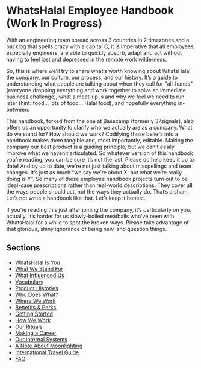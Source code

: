 # WhatsHalal Employee Handbook (Work In Progress)

With an engineering team spread across 3 countries in 2 timezones and a backlog that spells crazy with a capital C, it is imperative that all employees, especially engineers, are able to quickly absorb, adapt and act without having to feel lost and depressed in the remote work wilderness.

So, this is where we’ll try to share what’s worth knowing about WhatsHalal the company, our culture, our process, and our history. It’s a guide to understanding what people are talking about when they call for "all-hands" (everyone dropping everything and work together to solve an immediate business challenge), what a meet-up is and why we feel we need to run later (hint: food… lots of food... Halal food), and hopefully everything in-between.

This handbook, forked from the one at Basecamp (formerly 37signals), also offers us an opportunity to clarify who we actually are as a company. What do we stand for? How should we work? Codifying those beliefs into a handbook makes them tangible and, most importantly, editable. Making the company our best product is a guiding principle, but we can’t easily improve what we haven’t articulated. So whatever version of this handbook you’re reading, you can be sure it’s not the last. Please do help keep it up to date! And by up to date, we're not just talking about misspellings and team changes. It’s just as much “we say we’re about X, but what we’re really doing is Y”. So many of these employee handbook projects turn out to be ideal-case prescriptions rather than real-world descriptions. They cover all the ways people should act, not the ways they actually do. That’s a sham. Let’s not write a handbook like that. Let’s keep it honest.

If you’re reading this just after joining the company, it’s particularly on you, actually. It’s harder for us slowly-boiled meatballs who’ve been with WhatsHalal for a while to spot the broken ways. Please take advantage of that glorious, shiny ignorance of being new, and question things.

## Sections
* [WhatsHalal Is You](https://github.com/WhatsHalal/handbook/blob/master/WhatsHalal-is-you.md)
* [What We Stand For](https://github.com/WhatsHalal/handbook/blob/master/what-we-stand-for.md)
* [What Influenced Us](https://github.com/WhatsHalal/handbook/blob/master/what-influenced-us.md)
* [Vocabulary](https://github.com/WhatsHalal/handbook/blob/master/vocabulary.md)
* [Product Histories](https://github.com/WhatsHalal/handbook/blob/master/product-histories.md)
* [Who Does What?](https://github.com/WhatsHalal/handbook/blob/master/orgchart.md)
* [Where We Work](https://github.com/WhatsHalal/handbook/blob/master/where-we-work.md)
* [Benefits & Perks](https://github.com/WhatsHalal/handbook/blob/master/benefits-and-perks.md)
* [Getting Started](https://github.com/WhatsHalal/handbook/blob/master/getting-started.md)
* [How We Work](https://github.com/WhatsHalal/handbook/blob/master/how-we-work.md)
* [Our Rituals](https://github.com/WhatsHalal/handbook/blob/master/our-rituals.md)
* [Making a Career](https://github.com/WhatsHalal/handbook/blob/master/making-a-career.md)
* [Our Internal Systems](https://github.com/WhatsHalal/handbook/blob/master/our-internal-systems.md)
* [A Note About Moonlighting](https://github.com/WhatsHalal/handbook/blob/master/moonlighting.md)
* [International Travel Guide](https://github.com/WhatsHalal/handbook/blob/master/international-travel-guide.md)
* [FAQ](https://github.com/WhatsHalal/handbook/blob/master/faq.md)
